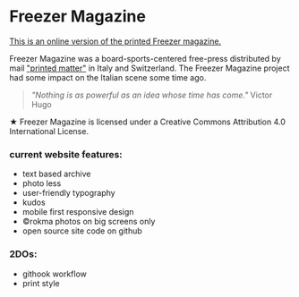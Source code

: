 #  Freezer Magazine
[This is an online version of the printed Freezer magazine.](http://freezer.junglestar.org)

Freezer Magazine was a board-sports-centered free-press distributed by mail ["printed matter"](https://en.wikipedia.org/wiki/Printed_matter) in Italy and Switzerland.
The Freezer Magazine project had some impact on the Italian scene some time ago.

>_"Nothing is as powerful as an idea whose time has come."_ Victor Hugo

★ Freezer Magazine is licensed under a Creative Commons Attribution 4.0 International License.


### current website features:

- text based archive
- photo less
- user-friendly typography  
- kudos
- mobile first responsive design
- ©rokma photos on big screens only
- open source site code on github

### 2DOs:

- githook workflow
- print style
